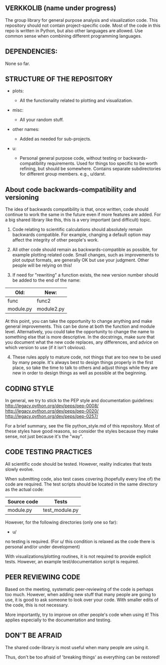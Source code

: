 VERKKOLIB (name under progress)
-------------------------------

The group library for general purpose analysis and visualization code.
This repository should not contain project-specific code.
Most of the code in this repo is written in Python, but also other languages are
allowed.
Use common sense when combining different programming languages.


DEPENDENCIES:
-------------
None so far.

STRUCTURE OF THE REPOSITORY
----------------------------

* plots:
    - All the functionality related to plotting and visualization.

* misc:
    - All your random stuff.

* other names:
    - Added as needed for sub-projects.

* u:
    - Personal general purpose code, without testing or
    backwards-compatibility requirements.  Used for things too
    specific to be worth refining, but should be somewhere.
    Contains separate subdirectories for different group members.
    e.g., u/darst.


About code backwards-compatibility and versioning
-------------------------------------------------

The idea of backwards compatibility is that, once written, code should
continue to work the same in the future even if more features are
added. For a big shared library like this, this is a very important
(and difficult) topic.

1. Code relating to scientific calculations should absolutely remain
backwards compatible.  For example, changing a default option may
affect the integrity of other people's work.

2. All other code should remain as backwards-compatible as possible,
for example plotting related code.  Small changes, such as
improvements to plot output formats, are generally OK but use your
judgment.  Other people will be relying on this!

3. If need for "rewriting" a function exists, the new version number
should be added to the end of the name:

| Old:      | New:          |
| --------- | ------------- |
| func      | func2         |
| module.py | module2.py    |

At this point, you can take the opportunity to change anything and
make general improvements. This can be done at both the function and
module level.  Alternatively, you could take the opportunity to change
the name to something else that is more descriptive.  In the
docstrings, make sure that you document what the new code replaces,
any differences, and advice on which version to use (if it isn't
obvious).

4. These rules apply to mature code, not things that are too new to be
used by many people.  It's always best to design things properly in
the first place, so take the time to talk to others and adjust things
while they are new in order to design things as well as possible at
the beginning.


CODING STYLE
--------------
In general, we try to stick to the PEP style and documentation
guidelines:
  http://legacy.python.org/dev/peps/pep-0008/
  http://legacy.python.org/dev/peps/pep-0020/
  http://legacy.python.org/dev/peps/pep-0257/

For a brief summary, see the file python_style.md of this repository.
Most of these styles have good reasons, so consider the styles because
they make sense, not just because it's the "way".


CODE TESTING PRACTICES
-----------------------

All scientific code should be tested. 
However, reality indicates that tests slowly evolve.

When submitting code, also test cases covering (hopefully every line of) the code
are required.
The test scripts should be located in the same directory as the actual code:

| Source code   | Tests          |
| ---------     | -------------  |
| module.py     | test_module.py |



However, for the following directories (only one so far):

* u/

no testing is required.
(For u/ this condition is relaxed as the code there is personal and/or
under development)

With visualizations/plotting routines, it is not required to provide explicit 
tests. 
However, an example test/documentation script is required.


PEER REVIEWING CODE
-------------------
Based on the meeting, systematic peer-reviewing of the code is perhaps too much.
However, when adding new stuff that many people are going to use, it is good to ask someone to look over your code.
With smaller edits of the code, this is not necessary.

More importantly, try to improve on other people's code when using it!
This applies especially to the documentation and testing.

DON'T BE AFRAID
---------------

The shared code-library is most useful when many people are using it.

Thus, don't be too afraid of 'breaking things' as everything can be restored!


